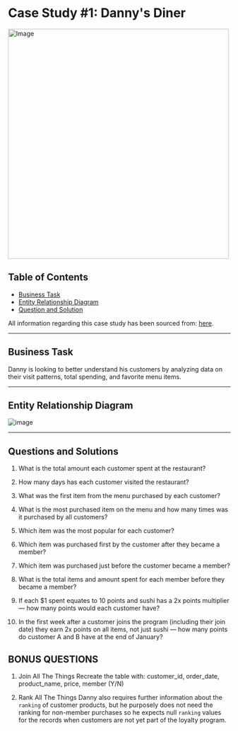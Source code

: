 # Case Study #1: Danny's Diner 
<img src="https://user-images.githubusercontent.com/81607668/127727503-9d9e7a25-93cb-4f95-8bd0-20b87cb4b459.png" alt="Image" width="500" height="520">

## Table of Contents
- [Business Task](#business-task)
- [Entity Relationship Diagram](#entity-relationship-diagram)
- [Question and Solution](#question-and-solution)

All information regarding this case study has been sourced from: [here](https://8weeksqlchallenge.com/case-study-1/). 

***

## Business Task
Danny is looking to better understand his customers by analyzing data on their visit patterns, total spending, and favorite menu items.

***

## Entity Relationship Diagram

![image](https://user-images.githubusercontent.com/81607668/127271130-dca9aedd-4ca9-4ed8-b6ec-1e1920dca4a8.png)


***

## Questions and Solutions
1. What is the total amount each customer spent at the restaurant?

2. How many days has each customer visited the restaurant?

3. What was the first item from the menu purchased by each customer?

4. What is the most purchased item on the menu and how many times was it purchased by all customers?

5. Which item was the most popular for each customer?

6. Which item was purchased first by the customer after they became a member?

7. Which item was purchased just before the customer became a member?

8. What is the total items and amount spent for each member before they became a member?

9. If each $1 spent equates to 10 points and sushi has a 2x points multiplier — how many points would each customer have?

10. In the first week after a customer joins the program (including their join date) they earn 2x points on all items, not just sushi — how many points do customer A and B have at the end of January?
## BONUS QUESTIONS
1. Join All The Things
Recreate the table with: customer_id, order_date, product_name, price, member (Y/N)

2. Rank All The Things
Danny also requires further information about the ```ranking``` of customer products, but he purposely does not need the ranking for non-member purchases so he expects null ```ranking``` values for the records when customers are not yet part of the loyalty program.
